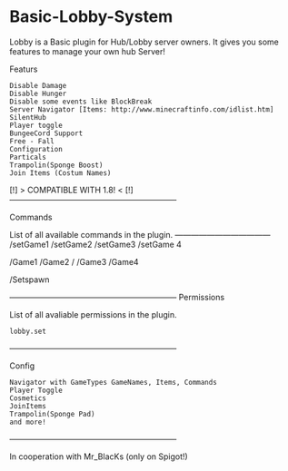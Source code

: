 # Basic-Lobby-System
Lobby is a Basic plugin for Hub/Lobby server owners. It gives you some features to manage your own hub Server!

Featurs

    Disable Damage
    Disable Hunger
    Disable some events like BlockBreak
    Server Navigator [Items: http://www.minecraftinfo.com/idlist.htm]
    SilentHub
    Player toggle
    BungeeCord Support
    Free - Fall
    Configuration
    Particals
    Trampolin(Sponge Boost)
    Join Items (Costum Names)

[!] > COMPATIBLE WITH 1.8! < [!]
―――――――――――――――――――――

Commands

List of all available commands in the plugin.
――――――――――――
/setGame1 /setGame2
/setGame3 /setGame 4

/Game1 /Game2 /
/Game3 /Game4

/Setspawn

―――――――――――――――――――――
Permissions

List of all avaliable permissions in the plugin.

    lobby.set

―――――――――――――――――――――


Config

    Navigator with GameTypes GameNames, Items, Commands
    Player Toggle
    Cosmetics
    JoinItems
    Trampolin(Sponge Pad)
    and more!

―――――――――――――――――――――


In cooperation with Mr_BlacKs (only on Spigot!)

